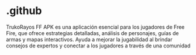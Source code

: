 # .github
TrukoRayos FF APK es una aplicación esencial para los jugadores de Free Fire, que ofrece estrategias detalladas, análisis de personajes, guías de armas y mapas interactivos. Ayuda a mejorar la jugabilidad al brindar consejos de expertos y conectar a los jugadores a través de una comunidad
